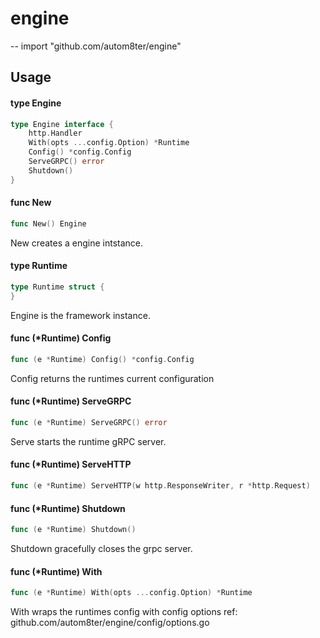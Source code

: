 # engine
--
    import "github.com/autom8ter/engine"


## Usage

#### type Engine

```go
type Engine interface {
	http.Handler
	With(opts ...config.Option) *Runtime
	Config() *config.Config
	ServeGRPC() error
	Shutdown()
}
```


#### func  New

```go
func New() Engine
```
New creates a engine intstance.

#### type Runtime

```go
type Runtime struct {
}
```

Engine is the framework instance.

#### func (*Runtime) Config

```go
func (e *Runtime) Config() *config.Config
```
Config returns the runtimes current configuration

#### func (*Runtime) ServeGRPC

```go
func (e *Runtime) ServeGRPC() error
```
Serve starts the runtime gRPC server.

#### func (*Runtime) ServeHTTP

```go
func (e *Runtime) ServeHTTP(w http.ResponseWriter, r *http.Request)
```

#### func (*Runtime) Shutdown

```go
func (e *Runtime) Shutdown()
```
Shutdown gracefully closes the grpc server.

#### func (*Runtime) With

```go
func (e *Runtime) With(opts ...config.Option) *Runtime
```
With wraps the runtimes config with config options ref:
github.com/autom8ter/engine/config/options.go
